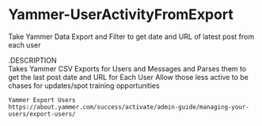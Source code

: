 Yammer-UserActivityFromExport
=============================

Take Yammer Data Export and Filter to get date and URL of latest post from each user

.DESCRIPTION  
		Takes Yammer CSV Exports for Users and Messages and Parses them to get the last post date and URL for Each User
    Allow those less active to be chases for updates/spot training opportunities

    Yammer Export Users
    https://about.yammer.com/success/activate/admin-guide/managing-your-users/export-users/
